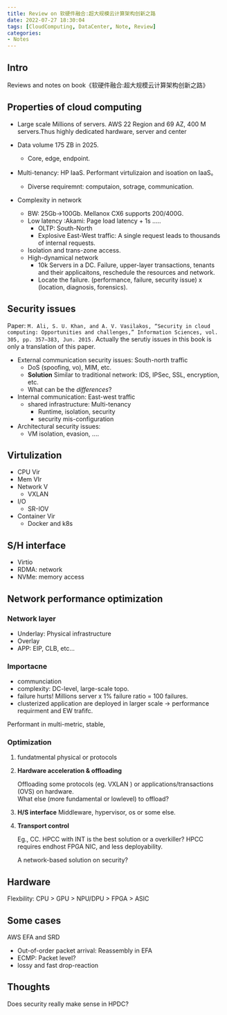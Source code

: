 ```yaml
---
title: Review on 软硬件融合:超大规模云计算架构创新之路
date: 2022-07-27 18:30:04
tags: [CloudComputing, DataCenter, Note, Review]
categories: 
- Notes
---
```


## Intro

Reviews and notes on book《软硬件融合:超大规模云计算架构创新之路》
<!-- 
## Chap 1: 云计算场景

对场景有个感性了解，认识一些数量级。 -->

## Properties of cloud computing

* Large scale Millions of servers. AWS 22 Region and 69 AZ, 400 M servers.Thus highly dedicated hardware, server and center
  
* Data volume 175 ZB in 2025.
  * Core, edge, endpoint.

* Multi-tenancy: HP IaaS. Performant virtulizaion and isoation on IaaS。
  * Diverse requiremnt: computaion, sotrage, communication.
* Complexity in network
  * BW: 25Gb->100Gb. Mellanox CX6 supports 200/400G.
  * Low latency :Akami: Page load latency + 1s .....<!-- * 就会导致转化率平 均下降7%，页面浏览量下降11%，用户满意度下降16%。在金融行业 中，即使1ms的延迟也会对高速交易算法的性能产生巨大影响 -->
    * OLTP: South-North
    * Explosive East-West traffic: A single request leads to thousands of internal requests.
  * Isolation and trans-zone access.
  * High-dynamical network
    * 10k Servers in a DC. Failure, upper-layer transactions, tenants and their applicaitons, reschedule the resources and network.
    * Locate the failure. (performance, failure, security issue) x (location, diagnosis, forensics).
  
## Security issues

Paper: `M. Ali, S. U. Khan, and A. V. Vasilakos, “Security in cloud computing: Opportunities and challenges,” Information Sciences, vol. 305, pp. 357–383, Jun. 2015.`
Actually the serutiy issues in this book is only a translation of this paper.

* External communication security issues: South-north traffic
  * DoS (spoofing, vo), MIM, etc.
  * **Solution** Similar to traditional network: IDS, IPSec, SSL, encryption, etc.
  * What can be the *differences*?
* Internal communication: East-west traffic
  * shared infrastructure: Multi-tenancy
    * Runtime, isolation, security
    * security mis-configuration
* Architectural security issues:
  * VM isolation, evasion, ....

## Virtulization

* CPU Vir
* Mem VIr
* Network V
  * VXLAN
* I/O
  * SR-IOV
* Container Vir
  * Docker and k8s

## S/H interface

* Virtio
* RDMA: network
* NVMe: memory access

## Network performance optimization

### Network layer

* Underlay: Physical infrastructure
* Overlay
* APP: EIP, CLB, etc...
  
### Importacne

* communciation
* complexity: DC-level, large-scale topo.
* failure hurts! Millions server x 1% failure ratio = 100 failures.
* clusterized application are deployed in larger scale -> performance requirment and EW trafifc.

Performant in multi-metric, stable, 

### Optimization

1. fundatmental physical or protocols

1. **Hardware acceleration & offloading**

    Offloading some protocols (eg. VXLAN ) or applications/transactions (OVS) on hardware.  
    What else (more fundamental or lowlevel) to offload?

1. **H/S interface**
    Middleware, hypervisor, os or some else.

1. **Transport control**

    Eg., CC.
    HPCC with INT is the best solution or a overkiller? HPCC requires endhost FPGA NIC, and less deployability.

    A network-based solution on security?

## Hardware 

Flexbility:
CPU > GPU > NPU/DPU > FPGA > ASIC

## Some cases

AWS EFA and SRD

* Out-of-order packet arrival: Reassembly in EFA
* ECMP: Packet level?
* lossy and fast drop-reaction


## Thoughts

Does security really make sense in HPDC?

<!-- ![Datavolume](Note-on-Cloud-Computing/image1-3.png) -->

<!-- {% asset_img image1-3.png Datavolume 100 100 %} -->
